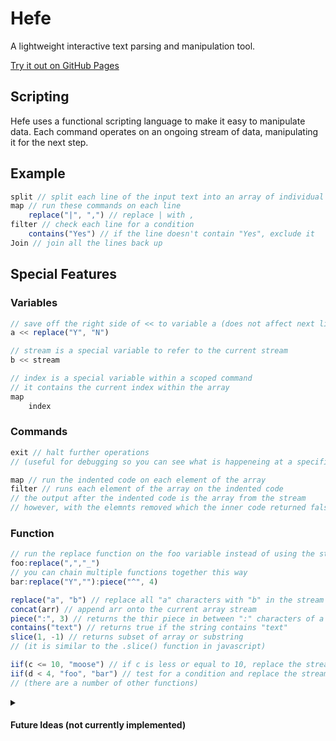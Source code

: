 # Hefe

A lightweight interactive text parsing and manipulation tool.

[Try it out on GitHub Pages](https://mercurywave.github.io/hefe/)

## Scripting

Hefe uses a functional scripting language to make it easy to manipulate data. Each command operates on an ongoing stream of data, manipulating it for the next step.

## Example

```ts
split // split each line of the input text into an array of individual strings
map // run these commands on each line
    replace("|", ",") // replace | with ,
filter // check each line for a condition
    contains("Yes") // if the line doesn't contain "Yes", exclude it
Join // join all the lines back up
```

## Special Features

### Variables
```ts
// save off the right side of << to variable a (does not affect next line)
a << replace("Y", "N") 

// stream is a special variable to refer to the current stream
b << stream 

// index is a special variable within a scoped command
// it contains the current index within the array
map
    index 
```

### Commands
```ts
exit // halt further operations 
// (useful for debugging so you can see what is happeneing at a specific step)

map // run the indented code on each element of the array
filter // runs each element of the array on the indented code
// the output after the indented code is the array from the stream
// however, with the elemnts removed which the inner code returned false

```

### Function
```ts
// run the replace function on the foo variable instead of using the stream
foo:replace(",","_") 
// you can chain multiple functions together this way
bar:replace("Y",""):piece("^", 4)

replace("a", "b") // replace all "a" characters with "b" in the stream
concat(arr) // append arr onto the current array stream
piece(":", 3) // returns the thir piece in between ":" characters of a string
contains("text") // returns true if the string contains "text"
slice(1, -1) // returns subset of array or substring
// (it is similar to the .slice() function in javascript)

iif(c <= 10, "moose") // if c is less or equal to 10, replace the stream with "moose"
iif(d < 4, "foo", "bar") // test for a condition and replace the stream with foo or bar
// (there are a number of other functions)
```

<details>

<summary>

#### Future Ideas (not currently implemented)

</summary>

```ts

:Splitter(delim) // create functions
    SplitEscaped("|", "\|")

pattern Line // some way to define a pattern (that isn't a regex)
    number
    ","
    string
    ","
    or
        escapedString("\"")
        string
    ","

obj << JSONParse() // parse special format easily
obj.lines:split()
```

</details>